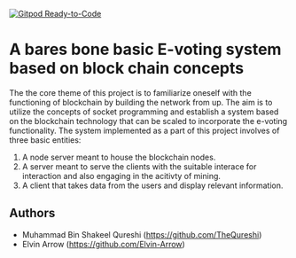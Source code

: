 [![Gitpod Ready-to-Code](https://img.shields.io/badge/Gitpod-Ready--to--Code-blue?logo=gitpod)](https://gitpod.io/#https://github.com/Elvin-Arrow/Blockchain-on-sockets) 

# A bares bone basic E-voting system based on block chain concepts
The the core theme of this project is to familiarize oneself with the functioning of blockchain by building the network from up. The aim is to utilize the concepts of socket programming and establish a system based on the blockchain technology that can be scaled to incorporate the e-voting functionality. The system implemented as a part of this project involves of three basic entities:
1. A node server meant to house the blockchain nodes.
2. A server meant to serve the clients with the suitable interace for interaction and also engaging in the acitivty of mining.
3. A client that takes data from the users and display relevant information.


## Authors
- Muhammad Bin Shakeel Qureshi (https://github.com/TheQureshi)
- Elvin Arrow (https://github.com/Elvin-Arrow)
